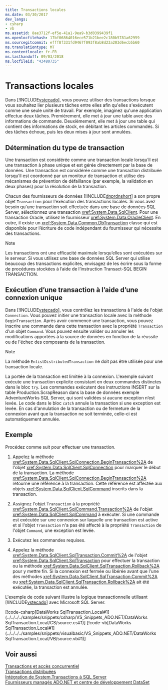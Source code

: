 ```yaml
---
title: Transactions locales
ms.date: 03/30/2017
dev_langs:
- csharp
- vb
ms.assetid: 8ae3712f-ef5e-41a1-9ea9-b3d0399439f1
ms.openlocfilehash: 17bf06864016ece571b21bee2c180b5781a62959
ms.sourcegitcommit: efff8f331fd9467f093f8ab8d23a203d6ecb5b60
ms.translationtype: MT
ms.contentlocale: fr-FR
ms.lasthandoff: 09/03/2018
ms.locfileid: "43480735"
---
```

# <a name="local-transactions"></a>Transactions locales
Dans [!INCLUDE[vstecado](../../../../includes/vstecado-md.md)], vous pouvez utiliser des transactions lorsque vous souhaitez lier plusieurs tâches entre elles afin qu'elles s'exécutent comme une seule unité de travail. Par exemple, imaginez qu'une application effectue deux tâches. Premièrement, elle met à jour une table avec des informations de commande. Deuxièmement, elle met à jour une table qui contient des informations de stock, en débitant les articles commandés. Si des tâches échoue, puis les deux mises à jour sont annulées.  
  
## <a name="determining-the-transaction-type"></a>Détermination du type de transaction  
 Une transaction est considérée comme une transaction locale lorsqu’il est une transaction à phase unique et est gérée directement par la base de données. Une transaction est considérée comme une transaction distribuée lorsqu’il est coordonné par un moniteur de transaction et utilise des mécanismes de prévention de défaillance (par exemple, la validation en deux phases) pour la résolution de la transaction.  
  
 Chacun des fournisseurs de données [!INCLUDE[dnprdnshort](../../../../includes/dnprdnshort-md.md)] a son propre objet `Transaction` pour l'exécution des transactions locales. Si vous avez besoin qu'une transaction soit effectuée dans une base de données SQL Server, sélectionnez une transaction <xref:System.Data.SqlClient>. Pour une transaction Oracle, utilisez le fournisseur <xref:System.Data.OracleClient>. En outre, il existe un <xref:System.Data.Common.DbTransaction> classe qui est disponible pour l’écriture de code indépendant du fournisseur qui nécessite des transactions.  
  
> [!NOTE]
> Les transactions ont une efficacité maximale lorsqu’elles sont exécutées sur le serveur. Si vous utilisez une base de données SQL Server qui utilise beaucoup des transactions explicites, envisagez de les écrire sous la forme de procédures stockées à l’aide de l’instruction Transact-SQL BEGIN TRANSACTION.
  
## <a name="performing-a-transaction-using-a-single-connection"></a>Exécution d’une transaction à l’aide d’une connexion unique  
 Dans [!INCLUDE[vstecado](../../../../includes/vstecado-md.md)], vous contrôlez les transactions à l'aide de l'objet `Connection`. Vous pouvez initier une transaction locale avec la méthode `BeginTransaction`. Après avoir commencé une transaction, vous pouvez inscrire une commande dans cette transaction avec la propriété `Transaction` d'un objet `Command`. Vous pouvez ensuite valider ou annuler les modifications apportées à la source de données en fonction de la réussite ou de l'échec des composants de la transaction.  
  
> [!NOTE]
>  La méthode `EnlistDistributedTransaction` ne doit pas être utilisée pour une transaction locale.  
  
 La portée de la transaction est limitée à la connexion. L'exemple suivant exécute une transaction explicite consistant en deux commandes distinctes dans le bloc `try`. Les commandes exécutent des instructions INSERT sur la table Production.ScrapReason dans la base de données exemple AdventureWorks SQL Server, qui sont validées si aucune exception n’est levée. Le code dans le bloc `catch` annule la transaction si une exception est levée. En cas d'annulation de la transaction ou de fermeture de la connexion avant que la transaction ne soit terminée, celle-ci est automatiquement annulée.  
  
## <a name="example"></a>Exemple  
 Procédez comme suit pour effectuer une transaction.  
  
1.  Appelez la méthode <xref:System.Data.SqlClient.SqlConnection.BeginTransaction%2A> de l'objet <xref:System.Data.SqlClient.SqlConnection> pour marquer le début de la transaction. La méthode <xref:System.Data.SqlClient.SqlConnection.BeginTransaction%2A> retourne une référence à la transaction. Cette référence est affectée aux objets <xref:System.Data.SqlClient.SqlCommand> inscrits dans la transaction.  
  
2.  Assignez l'objet `Transaction` à la propriété <xref:System.Data.SqlClient.SqlCommand.Transaction%2A> de l'objet <xref:System.Data.SqlClient.SqlCommand> à exécuter. Si une commande est exécutée sur une connexion sur laquelle une transaction est active et si l'objet `Transaction` n'a pas été affecté à la propriété `Transaction` de l'objet `Command`, une exception est levée.  
  
3.  Exécutez les commandes requises.  
  
4.  Appelez la méthode <xref:System.Data.SqlClient.SqlTransaction.Commit%2A> de l'objet <xref:System.Data.SqlClient.SqlTransaction> pour effectuer la transaction ou la méthode <xref:System.Data.SqlClient.SqlTransaction.Rollback%2A> pour y mettre fin. Si la connexion est fermée ou libérée avant que l'une des méthodes <xref:System.Data.SqlClient.SqlTransaction.Commit%2A> ou <xref:System.Data.SqlClient.SqlTransaction.Rollback%2A> ait été exécutée, la transaction est annulée.  
  
 L'exemple de code suivant illustre la logique transactionnelle utilisant [!INCLUDE[vstecado](../../../../includes/vstecado-md.md)] avec Microsoft SQL Server.  
  
 [!code-csharp[DataWorks SqlTransaction.Local#1](../../../../samples/snippets/csharp/VS_Snippets_ADO.NET/DataWorks SqlTransaction.Local/CS/source.cs#1)]
 [!code-vb[DataWorks SqlTransaction.Local#1](../../../../samples/snippets/visualbasic/VS_Snippets_ADO.NET/DataWorks SqlTransaction.Local/VB/source.vb#1)]  
  
## <a name="see-also"></a>Voir aussi  
 [Transactions et accès concurrentiel](../../../../docs/framework/data/adonet/transactions-and-concurrency.md)  
 [Transactions distribuées](../../../../docs/framework/data/adonet/distributed-transactions.md)  
 [Intégration de System.Transactions à SQL Server](../../../../docs/framework/data/adonet/system-transactions-integration-with-sql-server.md)  
 [Fournisseurs managés ADO.NET et centre de développement DataSet](https://go.microsoft.com/fwlink/?LinkId=217917)
